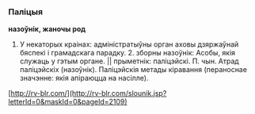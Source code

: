 ### Паліцыя
**назоўнік, жаночы род**

1. У некаторых краінах: адміністратыўны орган аховы дзяржаўнай бяспекі і грамадскага парадку. 2. зборны назоўнік: Асобы, якія служаць у гэтым органе. || прыметнік: паліцэйскі. П. чын. Атрад паліцэйскіх (назоўнік). Паліцэйскія метады кіравання (пераноснае значэнне: якія апіраюцца на насілле).

<a rel="author">[http://rv-blr.com/](http://rv-blr.com/slounik.jsp?letterId=0&maskId=0&pageId=2109)</a>
